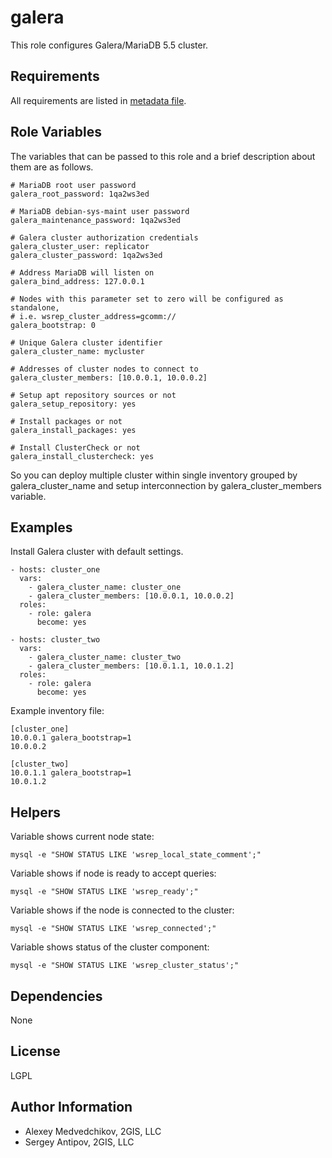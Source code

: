 galera
======

This role configures Galera/MariaDB 5.5 cluster.

Requirements
------------

All requirements are listed in [metadata file](meta/main.yml).

Role Variables
--------------

The variables that can be passed to this role and a brief description about
them are as follows.

	# MariaDB root user password
	galera_root_password: 1qa2ws3ed

	# MariaDB debian-sys-maint user password
	galera_maintenance_password: 1qa2ws3ed

	# Galera cluster authorization credentials
	galera_cluster_user: replicator
	galera_cluster_password: 1qa2ws3ed

	# Address MariaDB will listen on
	galera_bind_address: 127.0.0.1

	# Nodes with this parameter set to zero will be configured as standalone,
	# i.e. wsrep_cluster_address=gcomm://
	galera_bootstrap: 0

	# Unique Galera cluster identifier
	galera_cluster_name: mycluster

	# Addresses of cluster nodes to connect to
	galera_cluster_members: [10.0.0.1, 10.0.0.2]

	# Setup apt repository sources or not
	galera_setup_repository: yes

	# Install packages or not
	galera_install_packages: yes

	# Install ClusterCheck or not
	galera_install_clustercheck: yes

So you can deploy multiple cluster within single inventory grouped by galera_cluster_name and setup
interconnection by galera_cluster_members variable.

Examples
--------

Install Galera cluster with default settings.

	- hosts: cluster_one
	  vars:
	    - galera_cluster_name: cluster_one
	    - galera_cluster_members: [10.0.0.1, 10.0.0.2]
	  roles:
	    - role: galera
	      become: yes

	- hosts: cluster_two
	  vars:
	    - galera_cluster_name: cluster_two
	    - galera_cluster_members: [10.0.1.1, 10.0.1.2]
	  roles:
	    - role: galera
	      become: yes

Example inventory file:

	[cluster_one]
	10.0.0.1 galera_bootstrap=1
	10.0.0.2

	[cluster_two]
	10.0.1.1 galera_bootstrap=1
	10.0.1.2

Helpers
-------

Variable shows current node state:

	mysql -e "SHOW STATUS LIKE 'wsrep_local_state_comment';"

Variable shows if node is ready to accept queries:

	mysql -e "SHOW STATUS LIKE 'wsrep_ready';"

Variable shows if the node is connected to the cluster:

	mysql -e "SHOW STATUS LIKE 'wsrep_connected';"

Variable shows status of the cluster component:

	mysql -e "SHOW STATUS LIKE 'wsrep_cluster_status';"

Dependencies
------------

None

License
-------

LGPL

Author Information
------------------

- Alexey Medvedchikov, 2GIS, LLC
- Sergey Antipov, 2GIS, LLC
